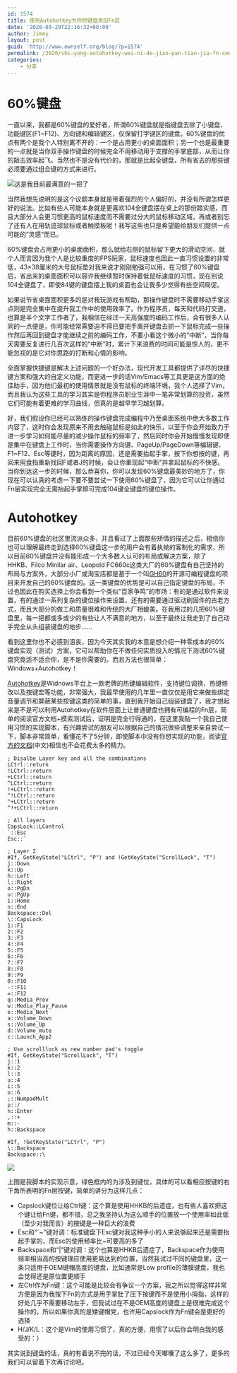 ```yaml
---
id: 1574
title: 使用Autohotkey为你的键盘添加Fn层
date: '2020-03-29T22:16:32+08:00'
author: Jimmy
layout: post
guid: 'http://www.ownself.org/blog/?p=1574'
permalink: /2020/shi-yong-autohotkey-wei-ni-de-jian-pan-tian-jia-fn-ceng.html
categories:
    - 分享
---
```


# 60%键盘

一直以来，我都是60%键盘的爱好者，所谓60%键盘就是指键盘去除了小键盘、功能键区(F1~F12)、方向键和编辑键区，仅保留打字键区的键盘。60%键盘的优点有两个是我个人特别离不开的：一个是占用更小的桌面面积；另一个也是最重要的一点就是当你双手操作键盘的时候完全不用移动用于支撑的手掌底部，从而让你的敲击效率起飞。当然也不是没有代价的，那就是比起全键盘，所有省去的那些键必须要通过组合键的方式来进行。

![这是我目前最满意的一把了](/wp-content/uploads/2020/03/my60keyboard.jpg)

当然我想先说明的是这个议题本身就是带着强烈的个人偏好的，并没有所谓怎样更好的说法。比如有些人可能本身就是更喜欢104全键盘摆在桌上的那份踏实感，而且大部分人会更习惯更高的鼠标速度而不需要过分大的鼠标移动区域，再或者别忘了还有人在用轨迹球鼠标或者触摸板呢！我写这些也只是希望能给朋友们提供一点可能的“灵感”而已。

60%键盘会占用更小的桌面面积，那么就给右侧的鼠标留下更大的滑动空间，就个人而言因为我个人是比较重度的FPS玩家，鼠标速度也因此一直习惯设置的非常低，43×38厘米的大号鼠标垫对我来说才刚刚勉强可以用，在习惯了60%键盘后，省出来的桌面面积可以容许我继续暂时保持着低鼠标速度的习惯，现在别说104全键盘了，即使84键的键盘摆上我的桌面也会让我多少觉得有些空间局促。

如果说节省桌面面积更多的是对我玩游戏有帮助，那操作键盘时不需要移动手掌这点则是完全集中在提升我工作中的使用效率了。作为程序员，每天和代码打交道，也算是半个文字工作者了，我相信在经过一天高强度的编码工作后，会有很多人认同的一点便是，你可能经常需要迫不得已要把手离开键盘去抓一下鼠标完成一些操作然后再回到键盘才能继续之前的编码工作，不要小看这个微小的“中断”，当你每天需要反复进行几百次这样的“中断”时，累计下来浪费的时间可能是惊人的，更不能忽视的是它对你思路的打断和心情的影响。

全面掌握快捷键是解决上述问题的一个好办法，现代开发工具都提供了详尽的快捷键方案和强大的自定义功能，而更进一步的话Vim/Emacs等工具更是这方面的绝佳助手，因为他们最初的使用情景就是没有鼠标的终端环境，我个人选择了Vim，而且我认为这些工具的学习其实是你程序员职业生涯中一笔非常划算的投资，虽然它们可能有着更难的学习曲线，但真的是越早学习越划算。

好，我们假设你已经可以熟练的操作键盘完成编程中乃至桌面系统中绝大多数工作内容了，这时你会发现原来不用去触碰鼠标是如此的快乐，以至于你会开始致力于进一步学习如何能尽量的减少操作鼠标的频率了，然后同时你会开始慢慢发现即使是集中在键盘上工作时，当你需要操作方向键、PageUp/PageDown等编辑键、F1~F12、Esc等键时，因为距离的原因，还是需要抬起手掌，按下你想按的键，再回来用食指重新找回F或者J的时候，会让你重现起“中断”并拿起鼠标的不快感。当你到达这一步的时候，那么恭喜你，你可以发现60%键盘最美妙的地方了，你现在可以认真的考虑一下要不要尝试一下使用60%键盘了，因为它可以让你通过Fn层实现完全无需抬起手掌即可完成104键全键盘的键位操作。

# Autohotkey

目前60%键盘的社区里流派众多，并且看过了上面那些矫情的描述之后，相信你也可以理解最终走到选择60%键盘这一步的用户会有着执拗的客制化的需求，所以目前60%键盘并没有能形成一个大多数人认可的布局或解决方案，除了HHKB、Filco Minilar air、Leopold FC660c这类大厂的60%键盘有自己坚持的布局与方案外，大部分小厂或淘宝店都是基于一个叫[GH60](https://wiki.geekhack.org/index.php?title=GH60)的开源可编程键盘的项目来开发自己的60%键盘的。这一类键盘的优势是可以自己指定键盘的布局，不过也因此在购买选择上你会看到一个类似“百家争鸣”的市场：有的是通过软件来设置，有的通过一系列复杂的键位操作来设置，还有的需要通过驱动刷固件的古老方式，而且大部分的做工和质量很难和传统的大厂相媲美。在我用过的几把60%键盘里，每一把都或多或少的有些让人不满意的地方，以至于最终让我走到了自己动手完全从头组装键盘的地步……

看到这里你也不必感到沮丧，因为今天其实我的本意是想介绍一种零成本的60%键盘实现（测试）方案，它可以帮助你在不做任何实质投入的情况下测试60%键盘究竟适不适合你，是不是你需要的。而且方法也很简单：Windows+Autohotkey！

[Autohotkey](https://www.autohotkey.com/)是Widnows平台上一款老牌的热键编辑软件，支持键位调换、热键修改以及按键宏等功能，非常强大，我最早使用的几年里一直仅仅是用它来做些绑定音量调节和屏蔽某些按键这类的简单的事，直到我开始自己组装键盘了，我才想起来是不是可以利用Autohotkey在软件层面上让普通键盘也拥有可编程的Fn层，简单的阅读官方文档+摸索测试后，证明是完全行得通的，在这里我贴一个我自己使用习惯的实现脚本，有兴趣尝试的朋友可以根据自己的情况做些调整来亲自尝试一下，脚本非常简单，看懂花不了5分钟，即使脚本中没有你想实现的功能，阅读[官方的文档](https://wyagd001.github.io/zh-cn/docs/AutoHotkey.htm)(中文)相信也不会花费太多的精力。

```
; Disalbe Layer key and all the combinations
LCtrl::return
!LCtrl::return
+LCtrl::return
^LCtrl::return
!+LCtrl::return
^!LCtrl::return
^+LCtrl::return
^!+LCtrl::return

; All layers
CapsLock::LControl
`::Esc
Esc::`

; Layer 2
#If, GetKeyState("LCtrl", "P") and !GetKeyState("ScrollLock", "T")
j::Down
k::Up
h::Left
l::Right
o::PgDn
u::PgUp
i::Home
n::End
Backspace::Del
\::CapsLock
1::F1
2::F2
3::F3
4::F4
5::F5
6::F6
7::F7
8::F8
9::F9
0::F10
-::F11
=::F12
q::Media_Prev
w::Media_Play_Pause
e::Media_Next
a::Volume_Down
s::Volume_Up
d::Volume_mute
c::Launch_App2

; Use scrolllock as new number pad's toggle
#If, GetKeyState("ScrollLock", "T")
j::1
k::2
l::3
u::4
i::5
o::6
;::NumpadMult
p::/
n::Enter
,::+
m::-
h::Backspace

#If, !GetKeyState("LCtrl", "P")
\::Backspace
Backspace::\
```

![](/wp-content/uploads/2020/03/keyboard.png)

上图是我脚本的实现示意，绿色框内的为涉及到键位，具体的可以看相应按键的右下角所表明的Fn层按键，简单的讲分为这样几点：

- Capslock键位让给Ctrl键：这个算是使用HHKB的后遗症，也有些人喜欢把这个键让给Fn键，都不错，总之我坚持认为这么顺手的位置放一个使用率如此低（至少对我而言）的按键是一种巨大的浪费
- Esc和“`~”键对调：标准键盘下Esc键对我这种手小的人来说够起来还是需要抬起手掌的，而Esc的使用频率比~可要高的多了
- Backspace和“\|”键对调：这个也算是HHKB后遗症了，Backspace作为使用频率相当高的按键理应使用更易达到的位置，当然我试过不同的键盘里，这一条只适用于OEM键帽高度的键盘，比如通常是Low profile的薄膜键盘，我也会觉得还是原位置更顺手
- 左Ctrl作为Fn键：这个可能是比较会有争议一个方案，我之所以觉得这样非常方便是因为我按下Fn的方式是用手掌肚了压下按键而不是使用小拇指，这样的好处几乎不需要移动左手，但我试过在不是OEM高度的键盘上是很难完成这个操作的，所以如果你真的是矮键帽党，也许用Capslock作为Fn键会是更好的选择
- H/J/K/L：这个是Vim的使用习惯了，真的方便，用惯了以后你会明白我的感受的：）

其实说到键盘的话，真的有着说不完的话，不过已经今天嘟囔了这么多了，更多的我们可以留着下次再讨论吧。